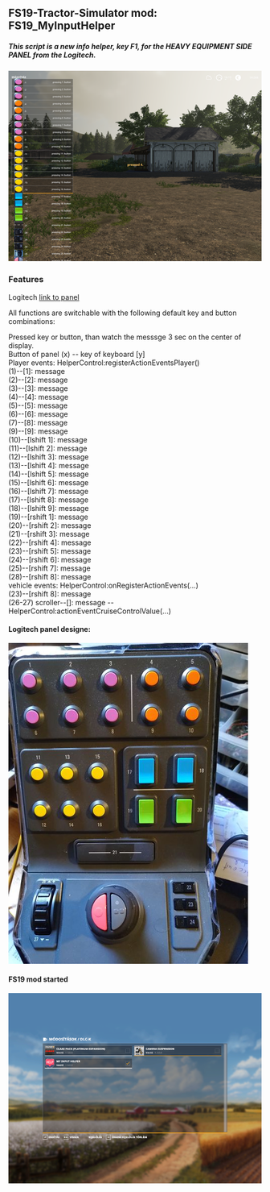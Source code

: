 ## FS19-Tractor-Simulator mod: FS19_MyInputHelper

##### This script is a new info helper, key F1, for the HEAVY EQUIPMENT SIDE PANEL from the Logitech.

![](https://github.com/ptiszai/FS19_MyInputHelper/blob/main/doc/fsScreen2.png)
### Features
Logitech
 [link to panel](https://www.logitechg.com/en-us/products/farm/farm-simulator-game-bundle.945-000063.html#product-tech-specs
)

All functions are switchable with the following default key and button combinations:

Pressed key or button, than watch the messsge 3 sec on the center of display.<br> 
Button of panel (x) -- key of keyboard [y]<br> 
Player events: HelperControl:registerActionEventsPlayer()<br> 
(1)--[1]: message<br> 
(2)--[2]: message<br> 
(3)--[3]: message<br> 
(4)--[4]: message<br> 
(5)--[5]: message<br> 
(6)--[6]: message<br> 
(7)--[8]: message<br> 
(9)--[9]: message<br> 
(10)--[lshift 1]: message<br> 
(11)--[lshift 2]: message<br> 
(12)--[lshift 3]: message<br> 
(13)--[lshift 4]: message<br> 
(14)--[lshift 5]: message<br> 
(15)--[lshift 6]: message<br> 
(16)--[lshift 7]: message<br> 
(17)--[lshift 8]: message<br> 
(18)--[lshift 9]: message<br> 
(19)--[rshift 1]: message<br> 
(20)--[rshift 2]: message<br> 
(21)--[rshift 3]: message<br> 
(22)--[rshift 4]: message<br> 
(23)--[rshift 5]: message<br> 
(24)--[rshift 6]: message<br> 
(25)--[rshift 7]: message<br> 
(28)--[rshift 8]: message<br> 
vehicle events: HelperControl:onRegisterActionEvents(...)<br> 
(23)--[rshift 8]: message<br> 
(26-27) scroller--[]: message -- HelperControl:actionEventCruiseControlValue(...)<br> 

#### Logitech panel designe:
![](https://github.com/ptiszai/FS19_MyInputHelper/blob/main/doc/heavy-equipment-side-panel.jpg)

#### FS19 mod started
![](https://github.com/ptiszai/FS19_MyInputHelper/blob/main/doc/fsScreen1.png)

